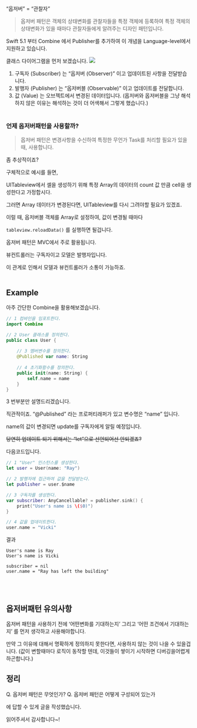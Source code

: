 “옵저버” = “관찰자”


> 옵저버 패턴은 객체의 상태변화를 관찰자들을 특정 객체에 등록하여 특정 객체의 상태변화가 있을 때마다 관찰자들에게 알려주는 디자인 패턴입니다.

Swift 5.1 부터 Combine 에서 Publisher를 추가하여 이 개념을 Language-level에서 지원하고 있습니다.

클래스 다이어그램을 먼저 보겠습니다.
![](https://images.velog.io/images/kipsong/post/fbb969b9-6aa7-4d0f-8c1b-a0a9a694b5ef/%E1%84%8B%E1%85%A9%E1%86%B8%E1%84%8C%E1%85%A5%E1%84%87%E1%85%A5%E1%84%91%E1%85%A2%E1%84%90%E1%85%A5%E1%86%AB_%E1%84%8F%E1%85%B3%E1%86%AF%E1%84%85%E1%85%A2%E1%84%89%E1%85%B3%E1%84%83%E1%85%A1%E1%84%8B%E1%85%B5%E1%84%8B%E1%85%A5%E1%84%80%E1%85%B3%E1%84%85%E1%85%A2%E1%86%B7.jpeg)

1. 구독자 (Subscriber) 는 “옵저버 (Observer)” 이고 업데이트된 사항을 전달받습니다.
2. 발행자 (Publisher) 는 “옵저버블 (Observable)” 이고 업데이트를 전달합니다.
3. 값 (Value) 는 오브젝트에서 변경된 데이터입니다.
(옵저버와 옵저버블을 그냥 해석하지 않은 이유는 해석하는 것이 더 어색해서 그렇게 했습니다.)
<br/><br/>


### 언제 옵저버패턴을 사용할까?

> 옵저버 패턴은 변경사항을 수신하여 특정한 무언가 Task를 처리할 필요가 있을 때, 사용합니다.

좀 추상적이죠?

구체적으로 예시를 들면,

UITableview에서 셀을 생성하기 위해 특정 Array의 데이터의 count 값 만큼 cell을 생성한다고 가정합시다.

그러면 Array 데이터가 변경된다면, UITableview를 다시 그려야할 필요가 있겠죠.

이럴 때, 옵저버블 객체를 Array로 설정하여, 값이 변경될 때마다 

`tableview.reloadData()` 를 실행하면 될겁니다.


옵저버 패턴은 MVC에서 주로 활용됩니다. 

뷰컨트롤러는 구독자이고 모델은 발행자입니다.

이 관계로 인해서 모델과 뷰컨트롤러가 소통이 가능하죠.
<br/><br/>


## Example
아주 간단한 Combine을 활용해보겠습니다.

```swift
// 1 컴바인을 임포트한다.
import Combine

// 2 User 클래스를 정의한다.
public class User {
    
    // 3 멤버변수를 정의한다.
    @Published var name: String
    
    // 4 초기화함수를 정의한다.
    public init(name: String) {
        self.name = name
    }
}
```

3 번부분만 설명드리겠습니다.

직관적이죠. “@Published” 라는 프로퍼티래퍼가 있고 변수명은 “name” 입니다.

name의 값이 변경되면 update를 구독자에게 알릴 예정입니다.

~~당연히 업데이트 되기 위해서는 “let”으로 선언되어선 안되겠죠?~~

다음코드입니다.
```swift
// 1 "User" 인스턴스를 생성한다.
let user = User(name: "Ray")

// 2 발행자에 접근하여 값을 전달받는다.
let publisher = user.$name

// 3 구독자를 생성한다.
var subscriber: AnyCancellable? = publisher.sink() {
    print("User's name is \($0)")
}

// 4 값을 업데이트한다.
user.name = "Vicki"
```


결과
```
User's name is Ray
User's name is Vicki

subscriber = nil
user.name = "Ray has left the building"
```
<br/><br/>


## 옵저버패턴 유의사항
옵저버 패턴을 사용하기 전에 ‘어떤변화를 기대하는지’ 그리고 ‘어떤 조건에서 기대하는지’ 를 먼저 생각하고 사용해야합니다.

만약 그 이유에 대해서 명확하게 정의하지 못한다면, 사용하지 않는 것이 나을 수 있을겁니다.
(값이 변할때마다 로직이 동작할 텐데, 이것들이 쌓이기 시작하면 디버깅을어렵게 하곤합니다.)


## 정리
Q. 옵저버 패턴은 무엇인가?
Q. 옵저버 패턴은 어떻게 구성되어 있는가

에 답할 수 있게 글을 작성했습니다.


읽어주셔서 감사합니다~!

